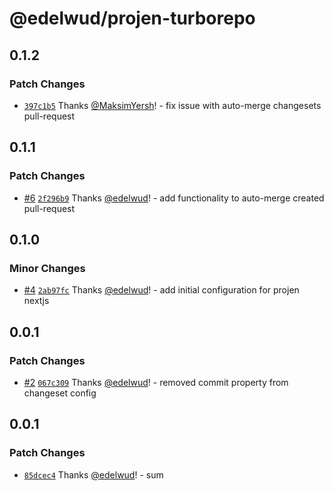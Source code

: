 # @edelwud/projen-turborepo

## 0.1.2

### Patch Changes

- [`397c1b5`](https://github.com/edelwud/projen-turborepo/commit/397c1b5a0e817cf9a8ede8fcb7fc2bcd1a440216) Thanks [@MaksimYersh](https://github.com/MaksimYersh)! - fix issue with auto-merge changesets pull-request

## 0.1.1

### Patch Changes

- [#6](https://github.com/edelwud/projen-turborepo/pull/6) [`2f296b9`](https://github.com/edelwud/projen-turborepo/commit/2f296b9556cf4307b3f3ac694e3303c7185618c0) Thanks [@edelwud](https://github.com/edelwud)! - add functionality to auto-merge created pull-request

## 0.1.0

### Minor Changes

- [#4](https://github.com/edelwud/projen-turborepo/pull/4) [`2ab97fc`](https://github.com/edelwud/projen-turborepo/commit/2ab97fcfe907d9be2192558184f664421574d579) Thanks [@edelwud](https://github.com/edelwud)! - add initial configuration for projen nextjs

## 0.0.1

### Patch Changes

- [#2](https://github.com/edelwud/projen-turborepo/pull/2) [`067c309`](https://github.com/edelwud/projen-turborepo/commit/067c309c94269746a6a4905844e3cc9f579176a8) Thanks [@edelwud](https://github.com/edelwud)! - removed commit property from changeset config

## 0.0.1

### Patch Changes

- [`85dcec4`](https://github.com/edelwud/projen-turborepo/commit/85dcec4da1f910b6366db5bc26cd786ddc8e4130) Thanks [@edelwud](https://github.com/edelwud)! - sum
